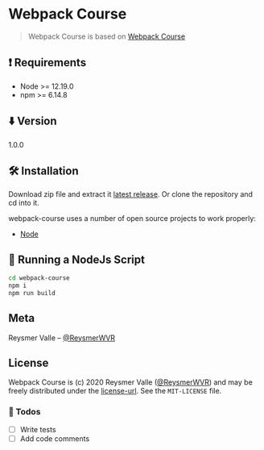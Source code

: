 # Webpack Course

> Webpack Course is based on [Webpack Course](https://platzi.com/)

## ❗️ Requirements

- Node >= 12.19.0
- npm >= 6.14.8

## ⬇️ Version

1.0.0

## 🛠 Installation

Download zip file and extract it [latest release](https://github.com/reysmerwvr/webpack-course). Or clone the repository and cd into it.

webpack-course uses a number of open source projects to work properly:

- [Node]

## 🚀 Running a NodeJs Script

```sh
cd webpack-course
npm i
npm run build
```

## Meta

Reysmer Valle – [@ReysmerWVR]

## License

Webpack Course is (c) 2020 Reysmer Valle ([@ReysmerWVR]) and may be freely distributed under the [license-url](LICENSE). See the `MIT-LICENSE` file.

### 📝 Todos

- [ ] Write tests
- [ ] Add code comments

[//]: # (These are reference links used in the body of this note and get stripped out when the markdown processor does
its job. There is no need to format nicely because it shouldn't be seen. Thanks SO - http://stackoverflow.com/questions/4823468/store-comments-in-markdown-syntax)

   [Node]: <https://nodejs.org/en/>
   [@ReysmerWVR]: <http://twitter.com/ReysmerWVR>
